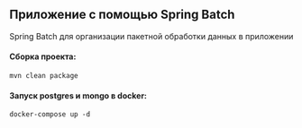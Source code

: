 ## Приложение с помощью Spring Batch

Spring Batch для организации пакетной обработки данных в приложении

#### Сборка проекта:
```
mvn clean package
```

#### Запуск postgres и mongo в docker:
```shell
docker-compose up -d
```